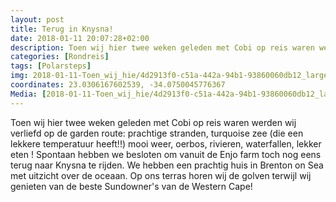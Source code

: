 ```yaml
---
layout: post
title: Terug in Knysna!
date: 2018-01-11 20:07:28+02:00
description: Toen wij hier twee weken geleden met Cobi op reis waren werden wij verliefd op de garden route
categories: [Rondreis]
tags: [Polarsteps]
img: 2018-01-11-Toen_wij_hie/4d2913f0-c51a-442a-94b1-93860060db12_large_image.jpg
coordinates: 23.0306167602539, -34.0750045776367
Media: [2018-01-11-Toen_wij_hie/4d2913f0-c51a-442a-94b1-93860060db12_large_image.jpg, 2018-01-11-Toen_wij_hie/db5e23ba-f41c-402e-aaf3-02dbc890d42f_large_image.jpg, 2018-01-11-Toen_wij_hie/8d7e4c9b-65f2-41cb-9a0e-7d44670ad876_large_image.jpg, 2018-01-11-Toen_wij_hie/a19f0c91-1d13-4886-bb60-08c88166ffd0_large_image.jpg, 2018-01-11-Toen_wij_hie/9efb4fa8-8d23-4f3e-8fd4-41a939a8a3af_large_image.jpg, 2018-01-11-Toen_wij_hie/c3809b3c-8afc-457e-b5bf-ee3d726b138a_large_image.jpg, 2018-01-11-Toen_wij_hie/8b5cf719-3da6-491a-982f-dc31dc6cfda9_large_image.jpg, 2018-01-11-Toen_wij_hie/69877e73-1ac1-432e-a484-125bcfe5cec1_large_image.jpg, 2018-01-11-Toen_wij_hie/aad19cca-d532-491f-8714-b843a5d6b0f3_large_image.jpg, 2018-01-11-Toen_wij_hie/3852e4d9-90b6-4259-bcb8-d3a083c6ebd1_large_image.jpg, 2018-01-11-Toen_wij_hie/3de4c87a-a9e7-4c14-8455-121f4ef2b3aa_large_image.jpg, 2018-01-11-Toen_wij_hie/94758aab-7584-4b5f-98a5-b4cf9d7b54fc_large_image.jpg, 2018-01-11-Toen_wij_hie/4a5ea295-c0e0-46a0-9681-7e6601faef66_large_image.jpg, 2018-01-11-Toen_wij_hie/a9763a5b-0ca2-485b-b2e8-317439c8b548_large_image.jpg]
---
```

Toen wij hier twee weken geleden met Cobi op reis waren werden wij verliefd op de garden route: prachtige stranden, turquoise zee (die een lekkere temperatuur heeft!!) mooi weer, oerbos, rivieren, waterfallen, lekker eten ! 
Spontaan hebben we besloten om vanuit de Enjo farm toch nog eens terug naar Knysna te rijden. We hebben een prachtig huis in Brenton on Sea met uitzicht over de oceaan. Op ons terras horen wij de golven terwijl wij genieten  van de beste Sundowner's van de  Western Cape! 